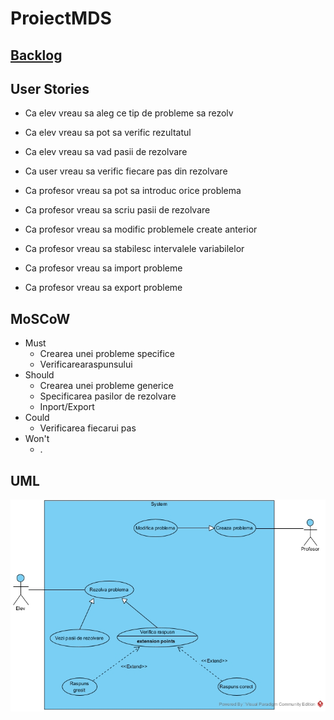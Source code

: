 # ProiectMDS

## [Backlog](https://www.pivotaltracker.com/n/projects/2318653)

## User Stories

* Ca elev vreau sa aleg ce tip de probleme sa rezolv
* Ca elev vreau sa pot sa verific rezultatul
* Ca elev vreau sa vad pasii de rezolvare
* Ca user vreau sa verific fiecare pas din rezolvare

* Ca profesor vreau sa pot sa introduc orice problema
* Ca profesor vreau sa scriu pasii de rezolvare
* Ca profesor vreau sa modific problemele create anterior
* Ca profesor vreau sa stabilesc intervalele variabilelor
* Ca profesor vreau sa import probleme
* Ca profesor vreau sa export probleme

## MoSCoW

* Must
    - Crearea unei probleme specifice
    - Verificarearaspunsului
* Should
    - Crearea unei probleme generice
    - Specificarea pasilor de rezolvare
    - Inport/Export
* Could
    - Verificarea fiecarui pas
* Won't
    - .

## UML 

![Use Cases](./UML/UseCases.jpg "Use Cases")